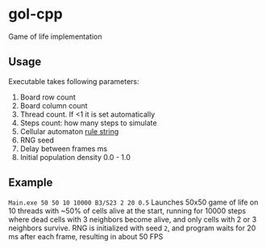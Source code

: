 # gol-cpp
Game of life implementation

## Usage
Executable takes following parameters:
  1. Board row count
  2. Board column count
  3. Thread count. If <1 it is set automatically
  4. Steps count: how many steps to simulate
  5. Cellular automaton [rule string](https://www.conwaylife.com/wiki/Rulestring)
  6. RNG seed
  7. Delay between frames ms
  9. Initial population density 0.0 - 1.0
## Example
`Main.exe 50 50 10 10000 B3/S23 2 20 0.5`
Launches 50x50 game of life on 10 threads with ~50% of cells alive at the start, running for 10000 steps
where dead cells with 3 neighbors become alive, and only cells with 2 or 3 neighbors survive.
RNG is initialized with seed `2`, and program waits for 20 ms after each frame, resulting in about 50 FPS
